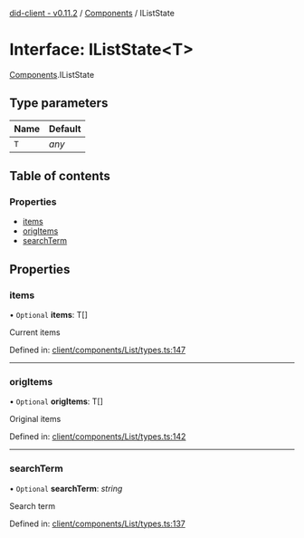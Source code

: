 [did-client - v0.11.2](../README.md) / [Components](../modules/components.md) / IListState

# Interface: IListState<T\>

[Components](../modules/components.md).IListState

## Type parameters

Name | Default |
:------ | :------ |
`T` | *any* |

## Table of contents

### Properties

- [items](components.iliststate.md#items)
- [origItems](components.iliststate.md#origitems)
- [searchTerm](components.iliststate.md#searchterm)

## Properties

### items

• `Optional` **items**: T[]

Current items

Defined in: [client/components/List/types.ts:147](https://github.com/Puzzlepart/did/blob/dev/client/components/List/types.ts#L147)

___

### origItems

• `Optional` **origItems**: T[]

Original items

Defined in: [client/components/List/types.ts:142](https://github.com/Puzzlepart/did/blob/dev/client/components/List/types.ts#L142)

___

### searchTerm

• `Optional` **searchTerm**: *string*

Search term

Defined in: [client/components/List/types.ts:137](https://github.com/Puzzlepart/did/blob/dev/client/components/List/types.ts#L137)
